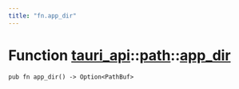 ```yaml
---
title: "fn.app_dir"
---
```


# Function [tauri_api](/docs/api/rust/tauri_api/../index.html)::​[path](/docs/api/rust/tauri_api/index.html)::​[app_dir](/docs/api/rust/tauri_api/)

    pub fn app_dir() -> Option<PathBuf>
      